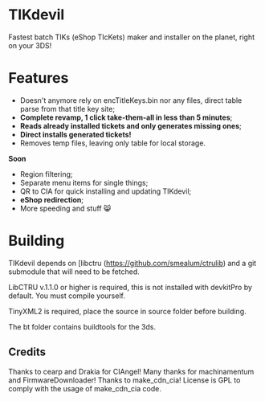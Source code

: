 # TIKdevil

Fastest batch TIKs (eShop TIcKets) maker and installer on the planet, right on your 3DS!

# Features
- Doesn't anymore rely on encTitleKeys.bin nor any files, direct table parse from that title key site;
- **Complete revamp, 1 click take-them-all in less than 5 minutes**;
- **Reads already installed tickets and only generates missing ones**;
- **Direct installs generated tickets!**
- Removes temp files, leaving only table for local storage.

**Soon**
- Region filtering;
- Separate menu items for single things;
- QR to CIA for quick installing and updating TIKdevil;
- **eShop redirection**;
- More speeding and stuff :smile_cat: 

# Building
TIKdevil depends on [libctru
(https://github.com/smealum/ctrulib) and a git submodule that will need to be fetched.

LibCTRU v.1.1.0 or higher is required, this is not installed with devkitPro by default. You must compile yourself.

TinyXML2 is required, place the source in source folder before building.

The bt folder contains buildtools for the 3ds.


## Credits

Thanks to cearp and Drakia for CIAngel!
Many thanks for machinamentum and FirmwareDownloader! Thanks to make_cdn_cia!
License is GPL to comply with the usage of make_cdn_cia code.
